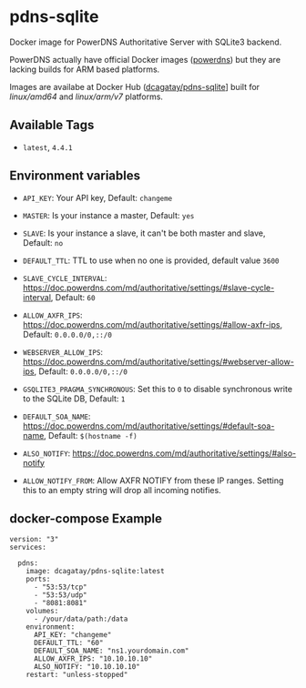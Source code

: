 # pdns-sqlite

Docker image for PowerDNS Authoritative Server with SQLite3 backend.

PowerDNS actually have official Docker images ([powerdns](https://hub.docker.com/r/powerdns)) but they are lacking builds for ARM based platforms.

Images are availabe at Docker Hub ([dcagatay/pdns-sqlite](https://hub.docker.com/r/dcagatay/pdns-sqlite/)] built for *linux/amd64* and *linux/arm/v7* platforms.

## Available Tags

- `latest`, `4.4.1`

## Environment variables

* `API_KEY`: Your API key, Default: `changeme`
* `MASTER`: Is your instance a master, Default: `yes`
* `SLAVE`: Is your instance a slave, it can't be both master and slave, Default: `no`
* `DEFAULT_TTL`: TTL to use when no one is provided, default value `3600`
* `SLAVE_CYCLE_INTERVAL`: https://doc.powerdns.com/md/authoritative/settings/#slave-cycle-interval, Default: `60`
* `ALLOW_AXFR_IPS`: https://doc.powerdns.com/md/authoritative/settings/#allow-axfr-ips, Default: `0.0.0.0/0,::/0`
* `WEBSERVER_ALLOW_IPS`: https://doc.powerdns.com/md/authoritative/settings/#webserver-allow-ips, Default: `0.0.0.0/0,::/0`
* `GSQLITE3_PRAGMA_SYNCHRONOUS`: Set this to `0` to disable synchronous write to the SQLite DB, Default: `1`

* `DEFAULT_SOA_NAME`: https://doc.powerdns.com/md/authoritative/settings/#default-soa-name, Default: `$(hostname -f)`
* `ALSO_NOTIFY`: https://doc.powerdns.com/md/authoritative/settings/#also-notify
* `ALLOW_NOTIFY_FROM`: Allow AXFR NOTIFY from these IP ranges. Setting this to an empty string will drop all incoming notifies.


## docker-compose Example

```
version: "3"
services:

  pdns:
    image: dcagatay/pdns-sqlite:latest
    ports:
      - "53:53/tcp"
      - "53:53/udp"
      - "8081:8081"
    volumes:
      - /your/data/path:/data
    environment:
      API_KEY: "changeme"
      DEFAULT_TTL: "60"
      DEFAULT_SOA_NAME: "ns1.yourdomain.com"
      ALLOW_AXFR_IPS: "10.10.10.10"
      ALSO_NOTIFY: "10.10.10.10"
    restart: "unless-stopped"
```
